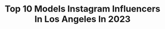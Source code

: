 ---
title: Top 10 Models Instagram Influencers In Los Angeles In 2023
description: >-
  Find top models Instagram influencers in Los Angeles in 2023. Most popular hashtags: #model #photography #losangeles.
platform: Instagram
hits: 923
text_top: Analyze the top-rated Instagram influencers on inBeat.
text_bottom: Our platform has 923 Instagram influencers like this in Los Angeles, United States for you to contact.
profiles:
  - username: "aliromo89"
    fullname: >-
      Martha Romo
    bio: >-
      Publish model. Los Angeles DM for shoots 📸🇫🇷🇲🇽 Mom 😇🐶 Backup account: @aliromo.2
    location: "United States"
    followers: 136689
    engagement: 225
    commentsToLikes: 0.026361
    id: ck6tlwa176r4a0j71vsh3tgth
    verified: false
    hashtags: "#me, #abs, #sexy, #photoshoot"
  - username: "olia.art"
    fullname: >-
      Olia 🌟
    bio: >-
      Founder of @art8air project Model based in Los Angeles Envy Models - Los Angeles 🇺🇸 Boom models - Milan 🇮🇹
    location: "United States"
    followers: 32038
    engagement: 146
    commentsToLikes: 0.058483
    id: ck55pda9fabiy0i11hdfigptc
    verified: false
    hashtags: "#miamiswimweek, #pebblebeach, #quail, #bedroomeyes"
  - username: "lynneasmitherzz"
    fullname: >-
      Lynnea Smith
    bio: >-
      🌻Real Estate Agent and Model 🏡 @listingwithlynnea //Ford Models Chicago // O Models Los Angeles//Osbrink Agency
    location: "United States"
    followers: 11687
    engagement: 512
    commentsToLikes: 0.017826
    id: ck0w5aswa2qm50i19s4m1k496
    verified: false
    hashtags: "#ictrealestate, #wichita"
  - username: "beccasupreme"
    fullname: >-
      Formerly seunhere
    bio: >-
      Creator | Model Los Angeles 🙆🏾‍♀️🇳🇬 My Wigs 🥰: @kembeckled Business Inquiries: beccasupreme@gmail.com
    location: "United States"
    followers: 45301
    engagement: 1729
    commentsToLikes: 0.014059
    id: ck5q8uo9c81440i11kafy1rr3
    verified: false
    hashtags: "#blackcosplayer, #afro, #blondehair, #bussit"
  - username: "sidneynicolerogers"
    fullname: >-
      Sidney Nicole Rogers
    bio: >-
      Actress/Writer/Model Los Angeles, CA 1/2 of Mud Girls - @mudgirls on Tik Tok
    location: "United States"
    followers: 6877
    engagement: 509
    commentsToLikes: 0.111345
    id: ckapa3p4dukzb0i78tvkq08wo
    verified: false
    hashtags: "#teammango, #mangoandlime, #teamnatural, #bestcast"
  - username: "valentinaruby"
    fullname: >-
      
    bio: >-
      💜💙💚💛🧡❤️ Next Models Los Angeles 🌴 Supreme NYC 🗽 Chic Management Sydney 🦘 ❤️🧡💛💚💙💜
    location: "United States"
    followers: 30021
    engagement: 472
    commentsToLikes: 0.013767
    id: ck0twanj8endt0i19uil94bhy
    verified: false
    hashtags: "#dogood, #begood"
  - username: "natalieannepetti"
    fullname: >-
      Natalie Anne Petti
    bio: >-
      God💋 CSULB Graduate💋 Lissa Turturro- Mngr
    location: "United States"
    followers: 12407
    engagement: 331
    commentsToLikes: 0.130536
    id: ck5bvrw6uka7u0i11brd2mgno
    verified: false
    hashtags: "#miami, #dance, #onlyfans, #latina"
  - username: "liv_aloha_"
    fullname: >-
      Liv Aloha
    bio: >-
      Island Girl from Maui Hawai’i 🍍 San Diego📍SDSU ‘23 @axosdsu TikTok @livvaloha For Collabs EMAIL👇
    location: "United States"
    followers: 30496
    engagement: 250
    commentsToLikes: 0.016451
    id: ckap3eaei2plf0i78g7yh2rct
    verified: false
    hashtags: "#bikinimodel, #mood, #ohauhawaii, #bikini"
  - username: "itsambermariee"
    fullname: >-
      Amber Marie💋
    bio: >-
      📍LA 🌴 @mtaagency
    location: "United States"
    followers: 21009
    engagement: 203
    commentsToLikes: 0.094497
    id: ck8t0bjzari8m0j78xhush243
    verified: false
    hashtags: "#light, #model, #losangeles, #face"
  - username: "maury_bruce"
    fullname: >-
      Maury Bruce
    bio: >-
      MA: @imdinc / hollie@imdmodeling.com
    location: "United States"
    followers: 3067
    engagement: 1260
    commentsToLikes: 0.099094
    id: ck0u2n96g0gbt0i19tbtyo94j
    verified: false
    hashtags: "#streetphotography, #fitnessmotivation, #relationshipgoals, #photoshoot"
---